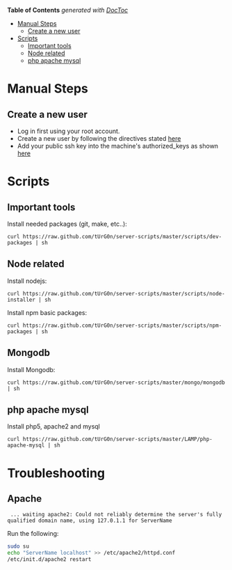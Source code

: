 **Table of Contents**  *generated with [DocToc](http://doctoc.herokuapp.com/)*

- [Manual Steps](#manual-steps)
	- [Create a new user](#create-a-new-user)
- [Scripts](#scripts)
	- [Important tools](#important-tools)
	- [Node related](#node-related)
	- [php apache mysql](#php-apache-mysql)

# Manual Steps

## Create a new user

* Log in first using your root account.
* Create a new user by following the directives stated [here](http://clipboard.com/clip/LQcvw4nICMqjz1jdSTlg7IGrxjI1KAEvahLe)
* Add your public ssh key into the machine's authorized_keys as shown [here](http://clipboard.com/clip/LQcwYYrilCbrSi5vHD_Udpg8avI5A2byW0Te)

# Scripts

## Important tools

Install needed packages (git, make, etc..):

`` curl https://raw.github.com/tUrG0n/server-scripts/master/scripts/dev-packages | sh ``

## Node related

Install nodejs:

`` curl https://raw.github.com/tUrG0n/server-scripts/master/scripts/node-installer | sh ``

Install npm basic packages:

`` curl https://raw.github.com/tUrG0n/server-scripts/master/scripts/npm-packages | sh ``

## Mongodb

Install Mongodb:

`` curl https://raw.github.com/tUrG0n/server-scripts/master/mongo/mongodb | sh ``

## php apache mysql

Install php5, apache2 and mysql

`` curl https://raw.github.com/tUrG0n/server-scripts/master/LAMP/php-apache-mysql | sh ``

# Troubleshooting

## Apache

``  ... waiting apache2: Could not reliably determine the server's fully qualified domain name, using 127.0.1.1 for ServerName  ``

Run the following:

``` bash
sudo su
echo "ServerName localhost" >> /etc/apache2/httpd.conf
/etc/init.d/apache2 restart
```
